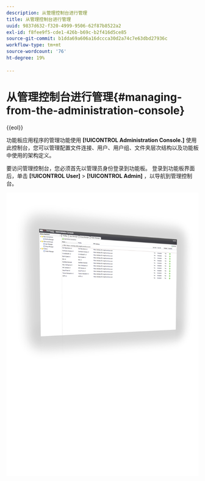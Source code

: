 ```yaml
---
description: 从管理控制台进行管理
title: 从管理控制台进行管理
uuid: 9837d632-f320-4999-9506-62f87b8522a2
exl-id: f8fee9f5-cde1-426b-b69c-b2f416d5ce85
source-git-commit: b1dda69a606a16dccca30d2a74c7e63dbd27936c
workflow-type: tm+mt
source-wordcount: '76'
ht-degree: 19%

---
```


# 从管理控制台进行管理{#managing-from-the-administration-console}

{{eol}}

功能板应用程序的管理功能使用 **[!UICONTROL Administration Console.]** 使用此控制台，您可以管理配置文件连接、用户、用户组、文件夹层次结构以及功能板中使用的架构定义。

要访问管理控制台，您必须首先以管理员身份登录到功能板。 登录到功能板界面后，单击 **[!UICONTROL User]** > **[!UICONTROL Admin]** ，以导航到管理控制台。

![](assets/admin_console.png)
